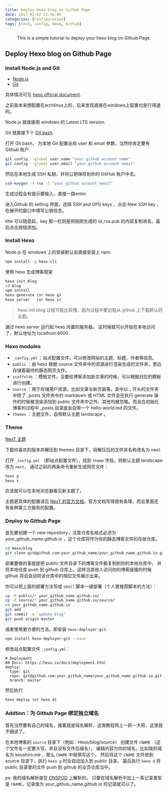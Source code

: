 ```yaml
---
title: Deploy Hexo blog on Github Page
date: 2017-01-02 22:56:05
categories: [Configuration]
tags: [tech, config, Hexo, Github]
---
```


<center>This is a simple tutorial to deploy your hexo blog on Github Page. </center>

<!-- more -->

## Deploy Hexo blog on Github Page 

### Install Node.js and Git

 - [Node.js](https://nodejs.org/en/download/)
 - [Git](https://git-scm.com/downloads)

具体情况可见 [hexo official document](https://hexo.io/docs/index.html).

之前我本来想配置在archlinux上的，后来发现直接在windows上配置也是行得通的。

Node.js 就直接用 windows 的 Latest LTS version.

Git 就直接下个 [Git bash](https://git-for-windows.github.io/).

打开 Git bash， 为本地 Git 配置全局 user 和 email 参数，当然你肯定要有 Github 账户.

```bash
git config --global user.name "your github account name"
git config --global user.email "your github account email"
```

然后在本地生成 SSH 私钥，并将公钥保存到你的 GitHub 账户中去。

```bash
ssh-keygen -t rsa -C "your github account email"
```
生成过程会有提示要输入，直接一路enter.

进入Github 的 setting 界面，选择 SSH and GPG keys ，点击 New SSH key ，在展开的窗口中填写公钥信息。

title 可以随意起，key 那一栏则是把刚刚生成的 id_rsa.pub 的内容复制进去。最后点击按钮添加。

### Install Hexo

Node.js 在 windows 上的安装默认会直接安装上 npm.

```bash
npm install -g hexo-cli
```

使用 hexo 生成博客框架

```bash
hexo init Blog
cd Blog
npm install
hexo generate (or hexo g)
hexo server   (or hexo s)
```

> hexo init blog 过程可能比较慢，因为过程中要远程从 github 上下载默认的主题。

通过 hexo server 运行起 hexo 内置的服务器。
这时候就可以开始在本地访问了，默认地址为 localhost:4000 .

### Hexo modules

- `_config.yml` ：站点配置文件，可以修改网站的主题、标题、作者等信息。
- `public` ：由 hexo 根据 source 文件夹中的资源进行渲染生成的文件夹，里边存储着最终的静态网页文件。
- `scaffolds` ：模板文件，当要给博客添加新文章的时候，可以根据对应的模板进行创建。
- `source` ：用于存储用户资源，比如文章与新页面等。其中以 _ 开头的文件夹中除了 _posts 文件夹中的 markdown 或 HTML 文件会在执行 generate 操作的时候被渲染添加到 public 文件夹中之外，其他均被忽略。而且在初始化博客的过程中 _posts 目录底会自带一个 hello-world.md 的文件。
- `themes` ：主题文件，自带默认主题 landscape 。


### Theme

[NexT 主题](https://github.com/iissnan/hexo-theme-next/releases)

下载你喜欢的版本并解压到 themes 目录下，将解压后的文件夹名称改名为 next.

打开 `_config.yml` （即站点配置文件），找到 `theme` 字段，将默认主题 landscape 改为 `next`， 
通过之前的两条命令重新生成网页文件：

```bash
hexo g
hexo s
```

应该就可以在本地浏览器看见新主题了。

主题更具体的配置请见 [NexT 的官方文档](http://theme-next.iissnan.com/getting-started.html)，官方文档写得很有条理，而且里面还有各种第三方服务的配置。

### Deploy to Github Page

首先要创建一个 new repository，注意仓库名格式必须为 your_github_name.github.io ，这个仓库将作为你的静态博客文件的存放仓库。

```bash
cd Hexo/blog
git clone git@github.com:your_github_name/your_github_name.github.io.git
```

部署要做的事就是把 public 文件目录下的博客文件都复制到你的本地仓库中，
并将本地仓库 push 到 github 仓库上。这样当其他人访问你的博客链接的时候 github 将会自动将该仓库中的相应文件展示出来。

你可以把上面的部署方法写成 `shell` 脚本一键部署（个人更推荐脚本的方法）：

```bash
cp -R public/* your_github_name.github.io/
cp -R source/* your_github_name.github.io/source/
cd your_github_name.github.io
git add .
git commit -m 'update blog'
git push origin master
```

或者使用更方便的方法，即安装 `hexo-deployer-git`:

```bash
npm install hexo-deployer-git --save
```

修改站点配置文件 `_config.yml`：
```
# Deployment
## Docs: https://hexo.io/docs/deployment.html
deploy:
  type: git
  repo: git@github.com:your_github_name/your_github_name.github.io.git
  branch: master
```

然后执行

```bash
hexo deploy (or hexo d)
```

### Addtion：为 Github Page 绑定独立域名

首先当然要有自己的域名，接着就是域名解析，这类教程网上一抓一大把，这里就不细讲了。

在本地博客的 `source` 目录下（例如：Hexo/blog/source）
创建文件 `CNAME` （这个文件名一定要大写，并且没有文件后缀名），
编辑内容为你的域名，比如我的域名为 koushiro.me ，那么 `CNAME` 中就填写这个。
然后将这个 `CNAME` 文件放到 source 目录下，执行 `hexo g` 时会自动加入到 public 目录， 最后执行 `hexo d` 将 public 目录里的文件 push 到 github 的主页仓库当中。

ps: 我的域名解析是在 [DNSPOD](https://www.dnspod.cn) 上解析的，
只要在域名解析中加上一条记录类型是 `CNAME`，记录值为 your_github_name.github.io 的记录就可以了。
